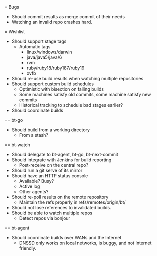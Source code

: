 = Bugs

* Should commit results as merge commit of their needs
* Watching an invalid repo crashes hard.

= Wishlist

* Should support stage tags
  * Automatic tags
    * linux/windows/darwin
    * java/java5/java/6
    * rvm
    * ruby/ruby18/ruby187/ruby19
    * xvfb
* Should re-use build results when watching multiple repositories
* Should support custom build schedules
  * Optimistic with bisection on failing builds
  * Some machines satisfy old commits, some machine satisfy new commits
  * Historical tracking to schedule bad stages earlier?
* Should coordinate builds 


== bt-go

* Should build from a working directory
  * From a stash?

== bt-watch

* Should delegate to bt-agent, bt-go, bt-next-commit
* Should integrate with Jenkins for build reporting
  * Post-receive on the central repo?
* Should run a git serve of its mirror
* Should have an HTTP status console
  * Available? Busy?
  * Active log
  * Other agents?
* Should re-poll results on the remote repository
  * Maintain the refs properly in refs/remotes/origin/bt/
* Should not lose references to invalidated builds.
* Should be able to watch multiple repos
  * Detect repos via bonjour


== bt-agent

* Should coordinate builds over WANs and the Internet
  * DNSSD only works on local networks, is buggy, and not Internet friendly.
